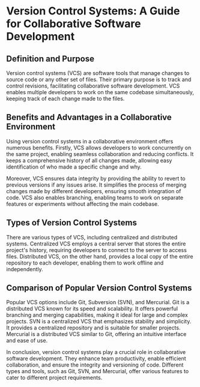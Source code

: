 # Version Control Systems: A Guide for Collaborative Software Development

## Definition and Purpose

Version control systems (VCS) are software tools that manage changes to source code or any other set of files. Their primary purpose is to track and control revisions, facilitating collaborative software development. VCS enables multiple developers to work on the same codebase simultaneously, keeping track of each change made to the files.

## Benefits and Advantages in a Collaborative Environment

Using version control systems in a collaborative environment offers numerous benefits. Firstly, VCS allows developers to work concurrently on the same project, enabling seamless collaboration and reducing conflicts. It keeps a comprehensive history of all changes made, allowing easy identification of who made a specific change and why.

Moreover, VCS ensures data integrity by providing the ability to revert to previous versions if any issues arise. It simplifies the process of merging changes made by different developers, ensuring smooth integration of code. VCS also enables branching, enabling teams to work on separate features or experiments without affecting the main codebase.

## Types of Version Control Systems

There are various types of VCS, including centralized and distributed systems. Centralized VCS employs a central server that stores the entire project's history, requiring developers to connect to the server to access files. Distributed VCS, on the other hand, provides a local copy of the entire repository to each developer, enabling them to work offline and independently.

## Comparison of Popular Version Control Systems

Popular VCS options include Git, Subversion (SVN), and Mercurial. Git is a distributed VCS known for its speed and scalability. It offers powerful branching and merging capabilities, making it ideal for large and complex projects. SVN is a centralized VCS that emphasizes stability and simplicity. It provides a centralized repository and is suitable for smaller projects. Mercurial is a distributed VCS similar to Git, offering an intuitive interface and ease of use.

In conclusion, version control systems play a crucial role in collaborative software development. They enhance team productivity, enable efficient collaboration, and ensure the integrity and versioning of code. Different types and tools, such as Git, SVN, and Mercurial, offer various features to cater to different project requirements.